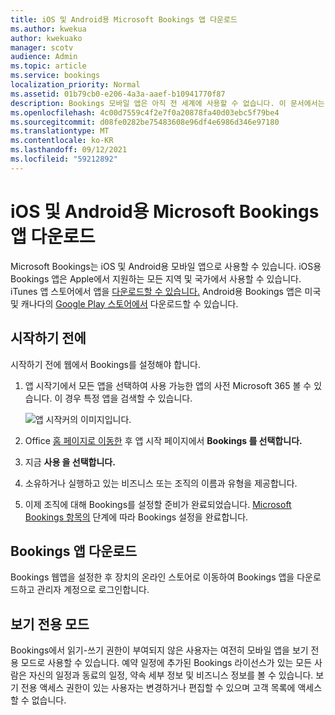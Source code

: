 ```yaml
---
title: iOS 및 Android용 Microsoft Bookings 앱 다운로드
ms.author: kwekua
author: kwekuako
manager: scotv
audience: Admin
ms.topic: article
ms.service: bookings
localization_priority: Normal
ms.assetid: 01b79cb0-e206-4a3a-aaef-b10941770f87
description: Bookings 모바일 앱은 아직 전 세계에 사용할 수 없습니다. 이 문서에서는 지금 앱을 사용할 수 있는 로케이션을 나열합니다.
ms.openlocfilehash: 4c00d7559c4f2e7f0a20878fa40d03ebc5f79be4
ms.sourcegitcommit: d08fe0282be75483608e96df4e6986d346e97180
ms.translationtype: MT
ms.contentlocale: ko-KR
ms.lasthandoff: 09/12/2021
ms.locfileid: "59212892"
---
```

# <a name="get-the-microsoft-bookings-app-for-ios-and-android"></a>iOS 및 Android용 Microsoft Bookings 앱 다운로드

Microsoft Bookings는 iOS 및 Android용 모바일 앱으로 사용할 수 있습니다. iOS용 Bookings 앱은 Apple에서 지원하는 모든 지역 및 국가에서 사용할 수 있습니다. iTunes 앱 스토어에서 앱을 [다운로드할 수 있습니다.](https://apps.apple.com/app/microsoft-bookings/id1065657468) Android용 Bookings 앱은 미국 및 캐나다의 [Google Play 스토어에서](https://play.google.com/store/apps/details?id=com.microsoft.exchange.bookings) 다운로드할 수 있습니다.

## <a name="before-you-begin"></a>시작하기 전에

시작하기 전에 웹에서 Bookings를 설정해야 합니다.

1. 앱 시작기에서 모든 앱을 선택하여 사용 가능한 앱의 사전 Microsoft 365 볼 수 있습니다. 이 경우 특정 앱을 검색할 수 있습니다.

   ![앱 시작커의 이미지입니다.](../media/bookings-all-apps-launcher.png)

2. Office [홈 페이지로 이동한](https://office.com) 후 앱 시작 페이지에서 **Bookings 를 선택합니다.**

3. 지금 **사용 을 선택합니다.**

4. 소유하거나 실행하고 있는 비즈니스 또는 조직의 이름과 유형을 제공합니다.

5. 이제 조직에 대해 Bookings를 설정할 준비가 완료되었습니다. [Microsoft Bookings 항목의](bookings-overview.md) 단계에 따라 Bookings 설정을 완료합니다.

## <a name="download-the-bookings-app"></a>Bookings 앱 다운로드

Bookings 웹앱을 설정한 후 장치의 온라인 스토어로 이동하여 Bookings 앱을 다운로드하고 관리자 계정으로 로그인합니다.

## <a name="view-only-mode"></a>보기 전용 모드

Bookings에서 읽기-쓰기 권한이 부여되지 않은 사용자는 여전히 모바일 앱을 보기 전용 모드로 사용할 수 있습니다. 예약 일정에 추가된 Bookings 라이선스가 있는 모든 사람은 자신의 일정과 동료의 일정, 약속 세부 정보 및 비즈니스 정보를 볼 수 있습니다. 보기 전용 액세스 권한이 있는 사용자는 변경하거나 편집할 수 있으며 고객 목록에 액세스할 수 없습니다.
